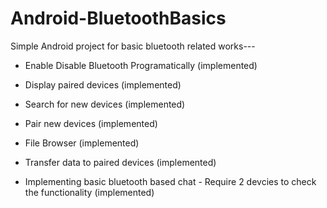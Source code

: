 # Android-BluetoothBasics

Simple Android project for basic bluetooth related works---

  - Enable Disable Bluetooth Programatically (implemented)

  - Display paired devices (implemented)

  - Search for new devices (implemented)

  - Pair new devices (implemented)

  - File Browser (implemented)

  - Transfer data to paired devices (implemented)

  - Implementing basic bluetooth based chat - Require 2 devcies to check the functionality (implemented)
